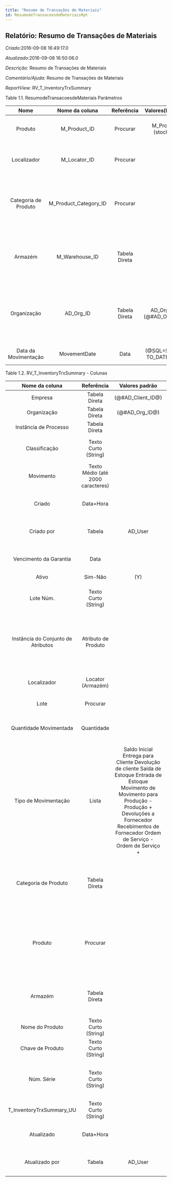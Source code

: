 ```yaml
---
title: "Resumo de Transações de Materiais"
id: ResumodeTransacoesdeMateriaisRpt
---
```

<div id="d208532e1" class="section chapter">

<div class="titlepage">

<div>

<div>

## Relatório: Resumo de Transações de Materiais

</div>

</div>

</div>

<span class="emphasis"> *Criado:*</span>2016-09-08 16:49:17.0

<span class="emphasis">*Atualizado:*</span>2016-09-08 16:50:06.0

<span class="emphasis"> *Descrição:* </span>Resumo de Transações de
Materiais

<span class="emphasis"> *Comentário/Ajuda:* </span>Resumo de Transações
de Materiais

<span class="emphasis"> *ReportView:* </span>RV\_T\_InventoryTrxSummary

<div id="d208532e25" class="table">

<div class="table-title">

Table 1.1. ResumodeTransacoesdeMateriais
Parâmetros

</div>

<div class="table-contents">

|         Nome         |      Nome da coluna      |  Referência   |                               Valores(Padrão)                               |                                Descrição                                 |                                                                                     Comentário/Ajuda                                                                                      |
| :------------------: | :----------------------: | :-----------: | :-------------------------------------------------------------------------: | :----------------------------------------------------------------------: | :---------------------------------------------------------------------------------------------------------------------------------------------------------------------------------------: |
|       Produto        |      M\_Product\_ID      |   Procurar    |                            M\_Product (stocked)                             |                          Produto, Serviço, Item                          |                                                           Identifica um item que é ou comprado ou vendido por esta organização.                                                           |
|     Localizador      |      M\_Locator\_ID      |   Procurar    |                                                                             |                          Localizador de Armazém                          |                                                           O "Localizador" indica onde um produto está localizado em um armazém.                                                           |
| Categoria de Produto | M\_Product\_Category\_ID |   Procurar    |                                                                             |                         Categoria de um Produto                          |                                 Identifica a categoria à qual este produto pertence. Categorias de Produto são usadas para formação de preços e seleção.                                  |
|       Armazém        |     M\_Warehouse\_ID     | Tabela Direta |                                                                             |                 Armazém de estocagem e Ponto de Serviço                  |                                   O "Armazém" identifica um armazém ou local em particular onde os produtos são armazenados ou são prestados serviços.                                    |
|     Organização      |       AD\_Org\_ID        | Tabela Direta |                       AD\_Org (all)(@\#AD\_Org\_ID@)                        |                Entidade organizacional dentro da Empresa                 |                Uma "Organização" é uma unidade de sua "Empresa" ou "Entidade Legal" - os exemplos são loja, departamento. Você pode compartilhar dados entre organizações.                |
| Data da Movimentação |       MovementDate       |     Data      | (@SQL=SELECT TO\_DATE( '01/'||TO\_CHAR(SYSDATE, 'mm/yyyy') , 'dd/mm/yyyy')) | Data em que um produto foi movido para dentro ou para fora de um estoque | A "Data de Movimentação" indica a data em que um produto foi movido para dentro ou para fora de um estoque. Este é o resultado de uma movimentação de estoque, de remessa ou recebimento. |

</div>

</div>

  

<div id="d208532e128" class="table">

<div class="table-title">

Table 1.2. RV\_T\_InventoryTrxSummary -
Colunas

</div>

<div class="table-contents">

|           Nome da coluna           |            Referência             |                                                                                                             Valores padrão                                                                                                             |       Valor de restrição        |                                                                          Regra de validação                                                                          |              Descrição              |                                                 Comentário/Ajuda                                                 |
| :--------------------------------: | :-------------------------------: | :------------------------------------------------------------------------------------------------------------------------------------------------------------------------------------------------------------------------------------: | :-----------------------------: | :------------------------------------------------------------------------------------------------------------------------------------------------------------------: | :---------------------------------: | :--------------------------------------------------------------------------------------------------------------: |
|              Empresa               |           Tabela Direta           |                                                                                                          (@\#AD\_Client\_ID@)                                                                                                          |                                 |                                                                  AD\_Client.AD\_Client\_ID \< \> 0                                                                   |             (ver acima)             |                                                   (ver acima)                                                    |
|            Organização             |           Tabela Direta           |                                                                                                           (@\#AD\_Org\_ID@)                                                                                                            |                                 |                                                           (AD\_Org.IsSummary='N' OR AD\_Org.AD\_Org\_ID=0)                                                           |             (ver acima)             |                                                   (ver acima)                                                    |
|       Instância de Processo        |           Tabela Direta           |                                                                                                                                                                                                                                        | ADPInstance\_TInventoryTrxSumma |                                                                                                                                                                      |       Instance of the process       |                                                                                                                  |
|           Classificação            |       Texto Curto (String)        |                                                                                                                                                                                                                                        |                                 |                                                                                                                                                                      |     Classification for grouping     |                           The Classification can be used to optionally group products.                           |
|             Movimento              | Texto Médio (até 2000 caracteres) |                                                                                                                                                                                                                                        |                                 |                                                                                                                                                                      |                                     |                                                                                                                  |
|               Criado               |             Data+Hora             |                                                                                                                                                                                                                                        |                                 |                                                                                                                                                                      |    Date this record was created     |                        The Created field indicates the date that this record was created.                        |
|             Criado por             |              Tabela               |                                                                                                                AD\_User                                                                                                                |                                 |                                                                                                                                                                      |    User who created this records    |                         The Created By field indicates the user who created this record.                         |
|       Vencimento da Garantia       |               Data                |                                                                                                                                                                                                                                        |                                 |                                                                                                                                                                      |     Date when guarantee expires     |                              Date when the normal guarantee or availability expires                              |
|               Ativo                |              Sim-Não              |                                                                                                                  (Y)                                                                                                                   |                                 |                                                                                                                                                                      |             (ver acima)             |                                                   (ver acima)                                                    |
|             Lote Núm.              |       Texto Curto (String)        |                                                                                                                                                                                                                                        |                                 |                                                                                                                                                                      |      Lot number (alphanumeric)      |                      The Lot Number indicates the specific lot that a product was part of.                       |
| Instância do Conjunto de Atributos |        Atributo de Produto        |                                                                                                                                                                                                                                        | MAttributeSetInstance\_TInvento |                                                                                                                                                                      |   Product Attribute Set Instance    | The values of the actual Product Attribute Instances. The product level attributes are defined on Product level. |
|            Localizador             |         Locator (Armazém)         |                                                                                                                                                                                                                                        | MLocator\_TInventoryTrxSummary  |                                                                                                                                                                      |          Warehouse Locator          |                         The Locator indicates where in a Warehouse a product is located.                         |
|                Lote                |             Procurar              |                                                                                                                                                                                                                                        |   MLot\_TInventoryTrxSummary    |                                                                                                                                                                      |       Product Lot Definition        |                                         The individual Lot of a Product                                          |
|       Quantidade Movimentada       |            Quantidade             |                                                                                                                                                                                                                                        |                                 |                                                                                                                                                                      |    Quantity of a product moved.     |                  The Movement Quantity indicates the quantity of a product that has been moved.                  |
|        Tipo de Movimentação        |               Lista               | Saldo Inicial Entrega para Cliente Devolução de cliente Saída de Estoque Entrada de Estoque Movimento de Movimento para Produção - Produção + Devoluções a Fornecedor Recebimentos de Fornecedor Ordem de Serviço - Ordem de Serviço + |                                 |                                                                                                                                                                      |   Method of moving the inventory    |                  The Movement Type indicates the type of movement (in, out, to production, etc)                  |
|        Categoria de Produto        |           Tabela Direta           |                                                                                                                                                                                                                                        | MProductCategory\_TInventoryTrx |                                                                                                                                                                      |        Category of a Product        |  Identifies the category which this product belongs to. Product categories are used for pricing and selection.   |
|              Produto               |             Procurar              |                                                                                                                                                                                                                                        | MProduct\_TInventoryTrxSummary  | M\_Product.IsSummary='N' AND M\_Product.IsActive='Y' AND (M\_Product.Discontinued = 'N' OR (M\_Product.Discontinued = 'Y' AND M\_Product.DiscontinuedAt \> SYSDATE)) |       Product, Service, Item        |                    Identifies an item which is either purchased or sold in this organization.                    |
|              Armazém               |           Tabela Direta           |                                                                                                                                                                                                                                        | MWarehouse\_TInventoryTrxSummar |                                                                                                                                                                      | Storage Warehouse and Service Point |         The Warehouse identifies a unique Warehouse where products are stored or Services are provided.          |
|          Nome do Produto           |       Texto Curto (String)        |                                                                                                                                                                                                                                        |                                 |                                                                                                                                                                      |         Name of the Product         |                                                                                                                  |
|          Chave de Produto          |       Texto Curto (String)        |                                                                                                                                                                                                                                        |                                 |                                                                                                                                                                      |         Key of the Product          |                                                                                                                  |
|             Núm. Série             |       Texto Curto (String)        |                                                                                                                                                                                                                                        |                                 |                                                                                                                                                                      |        Product Serial Number        |      The Serial Number identifies a tracked, warranted product. It can only be used when the quantity is 1.      |
|     T\_InventoryTrxSummary\_UU     |       Texto Curto (String)        |                                                                                                                                                                                                                                        |                                 |                                                                                                                                                                      |                                     |                                                                                                                  |
|             Atualizado             |             Data+Hora             |                                                                                                                                                                                                                                        |                                 |                                                                                                                                                                      |    Date this record was updated     |                        The Updated field indicates the date that this record was updated.                        |
|           Atualizado por           |              Tabela               |                                                                                                                AD\_User                                                                                                                |                                 |                                                                                                                                                                      |    User who updated this records    |                         The Updated By field indicates the user who updated this record.                         |

</div>

</div>

  

</div>
